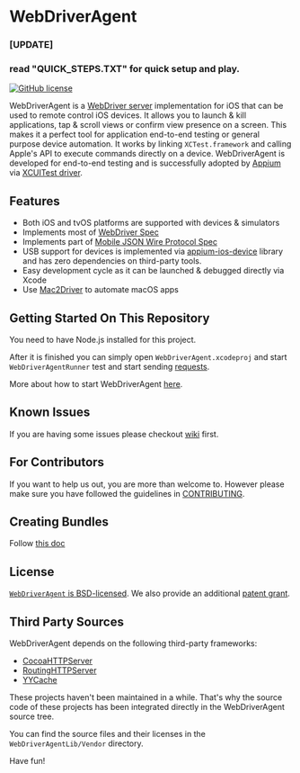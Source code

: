 # WebDriverAgent

### [UPDATE]
### read "QUICK_STEPS.TXT" for quick setup and play.


[![GitHub license](https://img.shields.io/badge/license-BSD-lightgrey.svg)](LICENSE)

WebDriverAgent is a [WebDriver server](https://w3c.github.io/webdriver/webdriver-spec.html) implementation for iOS that can be used to remote control iOS devices. It allows you to launch & kill applications, tap & scroll views or confirm view presence on a screen. This makes it a perfect tool for application end-to-end testing or general purpose device automation. It works by linking `XCTest.framework` and calling Apple's API to execute commands directly on a device. WebDriverAgent is developed for end-to-end testing and is successfully adopted by [Appium](http://appium.io) via [XCUITest driver](https://github.com/appium/appium-xcuitest-driver).

## Features
 * Both iOS and tvOS platforms are supported with devices & simulators
 * Implements most of [WebDriver Spec](https://w3c.github.io/webdriver/webdriver-spec.html)
 * Implements part of [Mobile JSON Wire Protocol Spec](https://github.com/SeleniumHQ/mobile-spec/blob/master/spec-draft.md)
 * USB support for devices is implemented via [appium-ios-device](https://github.com/appium/appium-ios-device) library and has zero dependencies on third-party tools.
 * Easy development cycle as it can be launched & debugged directly via Xcode
 * Use [Mac2Driver](https://github.com/appium/appium-mac2-driver) to automate macOS apps

## Getting Started On This Repository

You need to have Node.js installed for this project.

After it is finished you can simply open `WebDriverAgent.xcodeproj` and start `WebDriverAgentRunner` test
and start sending [requests](https://github.com/facebook/WebDriverAgent/wiki/Queries).

More about how to start WebDriverAgent [here](https://github.com/facebook/WebDriverAgent/wiki/Starting-WebDriverAgent).

## Known Issues
If you are having some issues please checkout [wiki](https://github.com/facebook/WebDriverAgent/wiki/Common-Issues) first.

## For Contributors
If you want to help us out, you are more than welcome to. However please make sure you have followed the guidelines in [CONTRIBUTING](CONTRIBUTING.md).

## Creating Bundles
Follow [this doc](docs/CREATING_BUNDLES.md)

## License

[`WebDriverAgent` is BSD-licensed](LICENSE). We also provide an additional [patent grant](PATENTS).

## Third Party Sources

WebDriverAgent depends on the following third-party frameworks:
- [CocoaHTTPServer](https://github.com/robbiehanson/CocoaHTTPServer)
- [RoutingHTTPServer](https://github.com/mattstevens/RoutingHTTPServer)
- [YYCache](https://github.com/ibireme/YYCache)

These projects haven't been maintained in a while. That's why the source code of these
projects has been integrated directly in the WebDriverAgent source tree.

You can find the source files and their licenses in the `WebDriverAgentLib/Vendor` directory.

Have fun!
